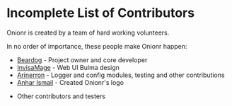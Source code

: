 # Incomplete List of Contributors

Onionr is created by a team of hard working volunteers.

In no order of importance, these people make Onionr happen:

* [Beardog](https://www.chaoswebs.net/) - Project owner and core developer
* [InvisaMage](https://invisamage.com/) - Web UI Bulma design
* [Arinerron](https://arinerron.com/) - Logger and config modules, testing and other contributions
* [Anhar Ismail](https://github.com/anharismail) - Created Onionr's logo

+ Other contributors and testers